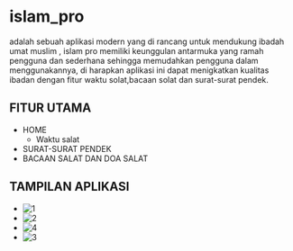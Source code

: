 # islam_pro
adalah sebuah aplikasi modern yang di rancang untuk mendukung ibadah umat muslim , 
islam pro memiliki keunggulan antarmuka yang ramah pengguna dan sederhana sehingga memudahkan pengguna dalam menggunakannya, 
di harapkan aplikasi ini dapat menigkatkan kualitas ibadan dengan fitur waktu solat,bacaan solat dan surat-surat pendek.


## FITUR UTAMA
- HOME
  - Waktu salat
- SURAT-SURAT PENDEK
- BACAAN SALAT DAN DOA SALAT

## TAMPILAN APLIKASI 
- ![1](https://github.com/user-attachments/assets/878189c1-c37f-40f1-a146-4e876584ef0d)
- ![2](https://github.com/user-attachments/assets/fc1ebd4d-d09f-4e1b-a58b-88768daa99d2)
- ![4](https://github.com/user-attachments/assets/68b20232-c163-4d1b-9d74-0c60eabbfddb)
- ![3](https://github.com/user-attachments/assets/e12dc6cb-bf0b-4d84-8fcf-1199a95fb72a)

